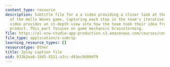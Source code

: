 ```yaml
---
content_type: resource
description: Subtitle file for a a video providing a closer look at the development
  of the Hello Waves game. Capturing each step in the team's iterative process, the
  video provides an in-depth view into how the team took their idea from pitch to
  product. This part focuses on game mechanics brainstorming.
file: https://ol-ocw-studio-app-production.s3.amazonaws.com/courses/cms-611j-creating-video-games-fall-2014/033b2ea618d55521a3ccd43ec0d00df9_lxpXowuUdKw.vtt
file_type: application/x-subrip
learning_resource_types: []
resourcetype: Other
title: 3play caption file
uid: 033b2ea6-18d5-5521-a3cc-d43ec0d00df9
---
```

